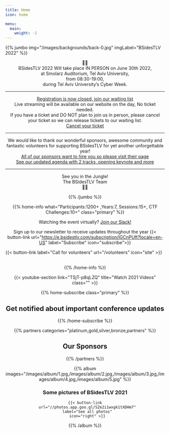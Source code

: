 ```yaml
---
title: Home
icon: home

menu:
  main:
    weight: -1
---
```


{{% jumbo img="/images/backgrounds/back-0.jpg" imgLabel="BSidesTLV 2022" %}}

<center> 🌴🐯 

<center> BSidesTLV 2022 Will take place IN PERSON on June 30th 2022,
<center> at Smolarz Auditorium, Tel Aviv University,
<center> from 08:30-19:00,
<center> during Tel Aviv University’s Cyber Week.

---

<center> <a href="https://bsidestlv.com/register/">Registration is now closed, join our waiting list</a>
<center> Live streaming will be available on our website on the day, No ticket needed.  
<center> If you have a ticket and DO NOT plan to join us in person, please cancel your ticket so we can release tickets to our waiting list.
<center> <a href="https://tickets.bsidestlv.com/bsidestlv/bsidestlv/">Cancel your ticket</a>

---

<center> We would like to thank our wonderful sponsors, awesome community and fantastic volunteers for supporting BSidesTLV for yet another unforgettable year!
<center> <a href="https://bsidestlv.com/sponsors/">All of our sponsors want to hire you so please visit their page</a>
<center> <a href="https://bsidestlv.com/agenda/">See our updated agenda with 2 tracks, opening keynote and more</a>

---

<center> See you in the Jungle!
<center> The BSidesTLV Team
<center> 🌴🦁


{{% /jumbo %}}

{{% home-info what="Participants:1200+ ,Years:7, Sessions:15+, CTF Challenges:10+" class="primary" %}}


Watching the event virtually? [Join our Slack!](https://slack.bsidstlv.com)

Sign up to our newsletter to receive updates throughout the year
{{< button-link url="https://e.bsidestlv.com/subscription/lGCnPUft?locale=en-US" label="Subscribe" icon="subscribe">}}

<!--{{< button-link label="Register Here!" url="/register" icon="external" >}} -->
<!-- {{< button-link label="Call for speakers" url="https://cfp.bsidestlv.com" icon="cfp" >}} -->
<!--{{< button-link label="Call for sponsors" url="/sponsors" icon="alert" >}} -->
{{< button-link label="Call for volunteers" url="/volunteers" icon="site" >}}
&nbsp;
&nbsp;

{{% /home-info %}}

{{< youtube-section link="TSjT-p8qLZQ" title="Watch 2021 Videos" class="" >}}

{{% home-subscribe  class="primary" %}}

## Get notified about important conference updates

{{% /home-subscribe %}}

{{% partners categories="platinum,gold,silver,bronze,partners" %}}

## Our Sponsors

{{% /partners %}}

{{% album images="/images/album/1.jpg,/images/album/2.jpg,/images/album/3.jpg,/images/album/4.jpg,/images/album/5.jpg" %}}

### Some pictures of **BSidesTLV 2021**

    {{< button-link
      url="//photos.app.goo.gl/SZe2i1wxgk1tXDHm7"
      label="See all photos"
      icon="right" >}}

{{% /album  %}}
